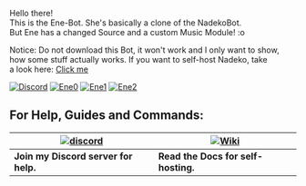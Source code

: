 Hello there!  
This is the Ene-Bot. She's basically a clone of the NadekoBot.   
But Ene has a changed Source and a custom Music Module! :o  
  
Notice: Do not download this Bot, it won't work and I only want to show,  
how some stuff actually works. If you want to self-host Nadeko, take  
a look here: [Click me](http://nadekobot.readthedocs.io/en/latest/#content)  

[![Discord](https://discordapp.com/api/guilds/284977269892448268/widget.png)](https://discord.gg/8kBW525)
[![Ene0](http://i.imgur.com/mi5GQ9p.png)](https://discord.gg/8kBW525)
[![Ene1](http://i.imgur.com/Yutcsal.png)](http://bit.ly/InvEne)
[![Ene2](http://i.imgur.com/HmjZ8mg.png)](https://discord.gg/8kBW525)

## For Help, Guides and Commands:

| [![discord](http://i.imgur.com/Cz1RWW6.png)](https://discord.gg/8kBW525) | [![Wiki](http://i.imgur.com/e8eaWS3.png)](http://enecmdlist.readthedocs.io/en/latest/) |
| --- | --- |
| **Join my Discord server for help.** | **Read the Docs for self-hosting.** |

